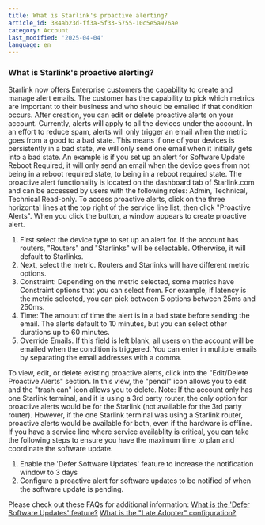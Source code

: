 ```yaml
---
title: What is Starlink's proactive alerting?
article_id: 384ab23d-ff3a-5f33-5755-10c5e5a976ae
category: Account
last_modified: '2025-04-04'
language: en
---
```


### What is Starlink's proactive alerting?
Starlink now offers Enterprise customers the capability to create and manage alert emails. The customer has the capability to pick which metrics are important to their business and who should be emailed if that condition occurs. After creation, you can edit or delete proactive alerts on your account.
Currently, alerts will apply to all the devices under the account. In an effort to reduce spam, alerts will only trigger an email when the metric goes from a good to a bad state. This means if one of your devices is persistently in a bad state, we will only send one email when it initially gets into a bad state. An example is if you set up an alert for Software Update Reboot Required, it will only send an email when the device goes from not being in a reboot required state, to being in a reboot required state.
The proactive alert functionality is located on the dashboard tab of Starlink.com and can be accessed by users with the following roles: Admin, Technical, Technical Read-only. To access proactive alerts, click on the three horizontal lines at the top right of the service line list, then click "Proactive Alerts".
When you click the button, a window appears to create proactive alert.
  1. First select the device type to set up an alert for. If the account has routers, "Routers" and "Starlinks" will be selectable. Otherwise, it will default to Starlinks.
  2. Next, select the metric. Routers and Starlinks will have different metric options.
  3. Constraint: Depending on the metric selected, some metrics have Constraint options that you can select from. For example, if latency is the metric selected, you can pick between 5 options between 25ms and 250ms.
  4. Time: The amount of time the alert is in a bad state before sending the email. The alerts default to 10 minutes, but you can select other durations up to 60 minutes.
  5. Override Emails. If this field is left blank, all users on the account will be emailed when the condition is triggered. You can enter in multiple emails by separating the email addresses with a comma.


To view, edit, or delete existing proactive alerts, click into the "Edit/Delete Proactive Alerts" section. In this view, the "pencil" icon allows you to edit and the "trash can" icon allows you to delete.
Note: If the account only has one Starlink terminal, and it is using a 3rd party router, the only option for proactive alerts would be for the Starlink (not available for the 3rd party router). However, if the one Starlink terminal was using a Starlink router, proactive alerts would be available for both, even if the hardware is offline.
If you have a service line where service availablity is critical, you can take the following steps to ensure you have the maximum time to plan and coordinate the software update.
  1. Enable the 'Defer Software Updates' feature to increase the notification window to 3 days
  2. Configure a proactive alert for software updates to be notified of when the software update is pending.


Please check out these FAQs for additional information: 
[What is the 'Defer Software Updates' feature?](https://www.starlink.com/support/article/<https:/www.starlink.com/support/article/4331faa0-0edd-274e-6ace-7b3188afb4b4>)
[What is the "Late Adopter" configuration?](https://www.starlink.com/support/article/<https:/www.starlink.com/support/article/219ac7cc-4436-8260-36bc-af0a6765d704>)